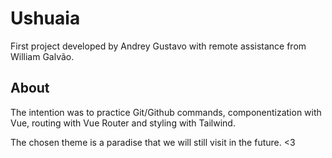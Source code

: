 # Ushuaia

First project developed by Andrey Gustavo with remote assistance from William Galvão.

## About

The intention was to practice Git/Github commands, componentization with Vue, routing with Vue Router and styling with Tailwind.

The chosen theme is a paradise that we will still visit in the future. <3